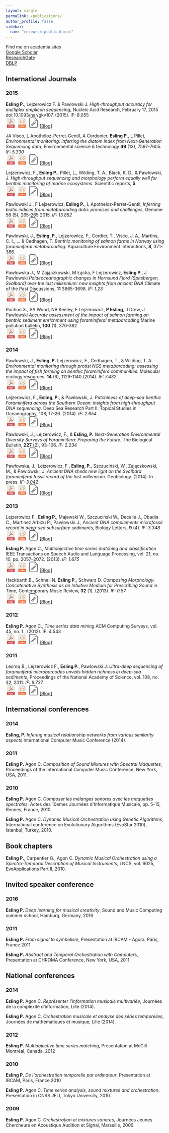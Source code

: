 ```yaml
---
layout: single
permalink: /publications/
author_profile: false
sidebar:
  nav: "research-publications"
---
```

Find me on academia sites  
[Google Scholar](https://scholar.google.com/citations?user=soZrPYAAAAAJ&hl=en)  
[ResearchGate](https://www.researchgate.net/profile/Philippe_Esling)  
[DBLP](http://dblp.uni-trier.de/pers/hd/e/Esling:Philippe)  

## International Journals

### 2015

**Esling P.**, Lejzerowicz F. & Pawlowski J. *High-throughput accuracy for multiplex amplicon sequencing*, Nucleic Acid Research, February 17, 2015 doi:10.1093/nar/gkv107. (2015). IF: 8.055  
[![](../images/pdf.png)](https://www.researchgate.net/profile/Philippe_Esling/publication/272513307_Accurate_multiplexing_and_filtering_for_high-throughput_amplicon-sequencing/links/54eb3c0c0cf25ba91c864edb.pdf) [![](../images/html.png)](http://nar.oxfordjournals.org/content/early/2015/02/16/nar.gkv107.full) [![](../images/file.png)]() [[Blog]](/blog/)  

JA Visco, L Apothéloz-Perret-Gentil, A Cordonier, **Esling P.**, L Pillet, *Environmental monitoring: inferring the diatom index from Next-Generation Sequencing data*, Environmental science & technology **49** (13), 7597-7605. *IF: 5.330*  
[![](../images/pdf.png)](https://www.researchgate.net/profile/Jan_Pawlowski2/publication/277893585_Environmental_Monitoring_Inferring_the_Diatom_Index_from_Next-Generation_Sequencing_Data/links/5684534a08ae051f9af044a3.pdf) [![](../images/html.png)](http://pubs.acs.org/doi/abs/10.1021/es506158m) [![](../images/file.png)]() [[Blog]](/blog/)  

Lejzerowicz, F., **Esling P.**, Pillet, L., Wilding, T. A., Black, K. D., & Pawlowski, J. *High-throughput sequencing and morphology perform equally well for benthic monitoring of marine ecosystems*. Scientific reports, **5**.  
[![](../images/pdf.png)](https://hal.inria.fr/hal-01245135/document) [![](../images/html.png)](https://www.ncbi.nlm.nih.gov/pmc/articles/PMC4564730/) [![](../images/file.png)]() [[Blog]](/blog/)  

Pawlowski J., F Lejzerowicz, **Esling P.**, L Apotheloz-Perret-Gentil, *Inferring biotic indices from metabarcoding data: promises and challenges*, Genome 58 (5), 265-265 2015. *IF: 13.852*  
[![](../images/pdf.png)]() [![](../images/html.png)]() [![](../images/file.png)]() [[Blog]](/blog/)  

Pawlowski, J., **Esling, P.**, Lejzerowicz, F., Cordier, T., Visco, J. A., Martins, C. I., ... & Cedhagen, T. *Benthic monitoring of salmon farms in Norway using foraminiferal metabarcoding*. Aquaculture Environment Interactions, **8**, 371-386.    
[![](../images/pdf.png)](http://www.int-res.com/articles/aei2016/8/q008p371.pdf) [![](../images/html.png)](http://www.int-res.com/abstracts/aei/v8/p371-386/) [![](../images/file.png)]() [[Blog]](/blog/)  

Pawłowska J., M Zajączkowski, M Łącka, F Lejzerowicz, **Esling P.**, J Pawlowski *Palaeoceanographic changes in Hornsund Fjord (Spitsbergen, Svalbard) over the last millennium: new insights from ancient DNA* Climate of the Past Discussions, **11** 3665-3698. *IF: 1.23*  
[![](../images/pdf.png)](https://www.researchgate.net/profile/Joanna_Pawtowska/publication/281268986_Palaeoceanographic_changes_in_Hornsund_Fjord_Spitsbergen_Svalbard_over_the_last_millennium_new_insights_from_ancient_DNA/links/55dd864108ae591b309adcae.pdf) [![](../images/html.png)](http://www.clim-past.net/12/1459/2016/cp-12-1459-2016-discussion.html) [![](../images/file.png)]() [[Blog]](/blog/)  

Pochon X., SA Wood, NB Keeley, F Lejzerowicz, **P Esling**, J Drew, J Pawlowski *Accurate assessment of the impact of salmon farming on benthic sediment enrichment using foraminiferal metabarcoding* Marine pollution bulletin, **100** (1), 370-382  
[![](../images/pdf.png)](https://www.researchgate.net/profile/Xavier_Pochon/publication/281514287_Accurate_assessment_of_the_impact_of_salmon_farming_on_benthic_sediment_enrichment_using_foraminiferal_metabarcoding/links/560de7c508ae6cf68154200b.pdf) [![](../images/html.png)](http://www.sciencedirect.com/science/article/pii/S0025326X15005263) [![](../images/file.png)]() [[Blog]](/blog/)  

### 2014
Pawlowski, J., **Esling, P.** Lejzerowicz, F., Cedhagen, T., & Wilding, T. A. *Environmental monitoring through protist NGS metabarcoding: assessing the impact of fish farming on benthic foraminifera communities*. Molecular ecology resources. **14** (6), 1129-1140 (2014). *IF: 7.432*  
[![](../images/pdf.png)](https://www.researchgate.net/profile/Tomas_Cedhagen/publication/261675624_Environmental_monitoring_through_protist_NGS_metabarcoding_assessing_the_impact_of_fish_farming_on_benthic_foraminifera_communities/links/53f8f80b0cf27925e2e0e468.pdf) [![](../images/html.png)](http://onlinelibrary.wiley.com/doi/10.1111/1755-0998.12261/full) [![](../images/file.png)]() [[Blog]](/blog/)  

Lejzerowicz, F., **Esling, P.**, & Pawlowski, J. *Patchiness of deep-sea benthic Foraminifera across the Southern Ocean: insights from high-throughput DNA sequencing.* Deep Sea Research Part II: Topical Studies in Oceanography, 108, 17-26. (2014). *IF: 2.654*  
[![](../images/pdf.png)]() [![](../images/html.png)](http://www.sciencedirect.com/science/article/pii/S0967064514001908) [![](../images/file.png)]() [[Blog]](/blog/)  

Pawlowski, J., Lejzerowicz, F., & **Esling, P.** *Next-Generation Environmental Diversity Surveys of Foraminifera: Preparing the Future.* The Biological Bulletin, **227** (2), 93-106. *IF: 2.234*   
[![](../images/pdf.png)]() [![](../images/html.png)](https://www.biolbull.org/content/227/2/93.full) [![](../images/file.png)]() [[Blog]](/blog/)  

Pawłowska, J., Lejzerowicz, F., **Esling, P.**, Szczuciński, W., Zajączkowski, M., & Pawlowski, J. *Ancient DNA sheds new light on the Svalbard foraminiferal fossil record of the last millennium.* Geobiology. (2014). In press. *IF: 3.042*  
[![](../images/pdf.png)](https://www.researchgate.net/profile/Marek_Zajczkowski/publication/261675437_Ancient_DNA_sheds_new_light_on_the_Svalbard_foraminiferal_fossil_record_of_the_last_millennium/links/0deec53725ccb589db000000.pdf) [![](../images/html.png)](http://onlinelibrary.wiley.com/doi/10.1111/gbi.12087/full) [![](../images/file.png)]() [[Blog]](/blog/)  

### 2013
Lejzerowicz F., **Esling P.**, Majewski W., Szczuciński W., Decelle J., Obadia C., Martinez Arbizu P., Pawlowski J., *Ancient DNA complements microfossil record in deep-sea subsurface sediments*, Biology Letters, **9** (4). *IF: 3.348*   
[![](../images/pdf.png)]() [![](../images/html.png)](http://rsbl.royalsocietypublishing.org/content/9/4/20130283.short) [![](../images/file.png)]() [[Blog]](/blog/)  

**Esling P.** Agon C., *Multiobjective time series matching and classification* IEEE Transactions on Speech Audio and Language Processing, vol. 21, no. 10, pp. 2057–2072. (2013). *IF: 1.675*  
[![](../images/pdf.png)](https://www.researchgate.net/profile/Philippe_Esling/publication/260692536_Multiobjective_Time_Series_Matching_for_Audio_Classification_and_Retrieval/links/55192e1d0cf273292e70c5fa.pdf) [![](../images/html.png)](http://ieeexplore.ieee.org/document/6521366/) [![](../images/file.png)]() [[Blog]](/blog/) 

Hackbarth B., Schnell N. **Esling P.**, Schwarz D. *Composing Morphology: Concatenative Synthesis as an Intuitive Medium for Prescribing Sound in Time*, Contemporary Music Review, **32** (1). (2013). *IF: 0.87*   
[![](../images/pdf.png)](http://articles.ircam.fr/textes/Hackbarth13a/index.pdf) [![](../images/html.png)](http://www.tandfonline.com/doi/abs/10.1080/07494467.2013.774513) [![](../images/file.png)]() [[Blog]](/blog/)  

### 2012
**Esling P.** Agon C., *Time series data mining* ACM Computing Surveys, vol. 45, no. 1., (2012). IF: 4.543  
[![](../images/pdf.png)](http://www.lcis.com.tw/paper_store./paper_store/%E6%95%B8%E6%93%9A%E6%8C%96%E6%8E%98_data_mining%20(145)-201563233943718.pdf) [![](../images/html.png)](http://dl.acm.org/citation.cfm?id=2379788) [![](../images/file.png)]() [[Blog]](/blog/)  

### 2011
Lecroq B., Lejzerowicz F., **Esling P.**, Pawlowski J. *Ultra-deep sequencing of foraminiferal microbarcodes unveils hidden richness in deep-sea sediments*, Proceedings of the National Academy of Science, vol. 108, no. 32, 2011. *IF: 9.737*   
[![](../images/pdf.png)](http://gnv1.unige.ch/system/documents/6/original/Lecroq_PNAS_2011.pdf) [![](../images/html.png)](http://www.pnas.org/content/108/32/13177.short) [![](../images/file.png)]() [[Blog]](/blog/)  

## International conferences

### 2014
**Esling, P.** *Infering musical relationship networks from various similarity aspects* International Computer Music Conference (2014).

### 2011
**Esling P.** Agon C. *Composition of Sound Mixtures with Spectral Maquettes*, Proceedings of the International Computer Music Conference, New York, USA, 2011.

### 2010
**Esling P.** Agon C. *Composer les mélanges sonores avec les maquettes spectrales*, Actes des 10emes Journées d'Informatique Musicale, pp. 5-15, Rennes, France, 2010

**Esling P.** Agon C. *Dynamic Musical Orchestration using Genetic Algorithms*, International conference on Evolutionary Algorithms (EvoStar 2010), Istanbul, Turkey, 2010.

## Book chapters

**Esling P.**, Carpentier G., Agon C. *Dynamic Musical Orchestration using a Spectro-Temporal Description of Musical Instruments*, LNCS, vol. 6025, EvoApplications Part II, 2010.

## Invited speaker conference

### 2016
**Esling P.** *Deep learning for musical creativity*, Sound and Music Computing summer school, Hamburg, Germany, 2016

### 2011
**Esling P.** *From signal to symbolism*, Presentation at IRCAM - Agora, Paris, France 2011

**Esling P.** *Abstract and Temporal Orchestration with Computers*, Presentation at CHROMA Conference, New York, USA, 2011

## National conferences

### 2014
**Esling P.** Agon C. *Représenter l’information musicale multivariée*, Journées de la complexité d’information, Lille (2014).

**Esling P.** Agon C. *Orchestration musicale et analyse des séries temporelles*, Journées de mathématiques et musique, Lille (2014). 

### 2012
**Esling P.** *Multiobjective time series matching*, Presentation at McGill - Montréal, Canada, 2012

### 2010
**Esling P.** *De l'orchestration temporelle par ordinateur*, Presentation at IRCAM, Paris, France 2010

**Esling P.** Agon C. *Time series analysis, sound mixtures and orchestration*, Presentation in CNRS JFLI, Tokyo University, 2010.

### 2009
**Esling P.** Agon C. *Orchestration et mixtures sonores*, Journées Jeunes Chercheurs en Acoustique Audition et Signal, Marseille, 2009.
